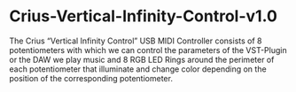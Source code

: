 # Crius-Vertical-Infinity-Control-v1.0
The Crius “Vertical Infinity Control” USB MIDI Controller consists of 8 potentiometers with which we can control the parameters of the VST-Plugin or the DAW we play music and 8 RGB LED Rings around the perimeter of each potentiometer  that illuminate and change color depending on the position of the corresponding potentiometer.
